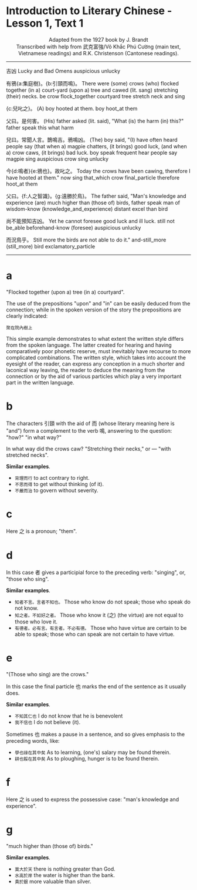 # Introduction to Literary Chinese - Lesson 1, Text 1

<center>Adapted from the 1927 book by J. Brandt</center>

<center>Transcribed with help from 武克富強/Võ Khắc Phú Cường (main text, Vietnamese readings) and R.K. Christenson (Cantonese readings).</center>

---

吉凶
Lucky and Bad Omens
auspicious unlucky

有鴉{a:集庭樹}。{b:引頸而鳴}。
There were (some) crows (who) flocked together (in a) court-yard (upon a) tree and cawed (lit. sang) stretching (their) necks.
be crow flock_together courtyard tree stretch neck and sing

{c:兒叱之}。
(A) boy hooted at them.
boy hoot_at them

父曰。是何害。
(His) father asked (lit. said), "What (is) the harm (in) this?"
father speak this what harm

兒曰。常聞人言。鵲鳴吉。鴉鳴凶。
(The) boy said, "(I) have often heard people say (that when a) magpie chatters, (it brings) good luck, (and when a) crow caws, (it brings) bad luck.
boy speak frequent hear people say magpie sing auspicious crow sing unlucky

今{d:鳴者}{e:鴉也}。故叱之。
Today the crows have been cawing, therefore I have hooted at them."
now sing that_which crow final_particle therefore hoot_at them

父曰。{f:人之智識}。{g:遠勝於鳥}。
The father said, "Man's knowledge and experience (are) much higher than (those of) birds,
father speak man of wisdom-know (knowledge_and_experience) distant excel than bird

尚不能預知吉凶。
Yet he cannot foresee good luck and ill luck.
still not be_able beforehand-know (foresee) auspicious unlucky

而況鳥乎。
Still more the birds are not able to do it."
and-still_more (still_more) bird exclamatory_particle

---

# a

"Flocked together (upon a) tree (in a) courtyard".

The use of the prepositions "upon" and "in" can be easily deduced from the connection; while in the spoken version of the story the prepositions are clearly indicated:

`聚在院內樹上`

This simple example demonstrates to what extent the written style differs from the spoken language. The latter created for hearing and having comparatively poor phonetic reserve, must inevitably have recourse to more complicated combinations. The written style, which takes into account the eyesight of the reader, can express any conception in a much shorter and laconical way leaving, the reader to deduce the meaning from the connection or by the aid of various particles which play a very important part in the written language.

# b

The characters 引頸 with the aid of 而 (whose literary meaning here is "and") form a complement to the verb 鳴, answering to the question: "how?" "in what way?"

In what way did the crows caw? "Stretching their necks," or — "with stretched necks".

**Similar examples**.

- `背理而行` to act contrary to right.
- `不思而得` to get without thinking (of it).
- `不嚴而治` to govern without severity.

# c

Here 之 is a pronoun; "them".

# d

In this case 者 gives a participial force to the preceding verb: "singing", or, "those who sing".

**Similar examples**.

- `知者不言。言者不知也。` Those who know do not speak; those who speak do not know.
- `知之者。不如好之者。` Those who know it (之) (the virtue) are not equal to those who love it.
- `有德者。必有言。有言者。不必有德。` Those who have virtue are certain to be able to speak; those who can speak are not certain to have virtue.

# e

"(Those who sing) are the crows."

In this case the final particle 也 marks the end of the sentence as it usually does.

**Similar examples**.

- `不知其仁也` I do not know that he is benevolent
- `我不信也` I do not believe (it).

Sometimes 也 makes a pause in a sentence, and so gives emphasis to the preceding words, like:

- `學也祿在其中矣` As to learning, (one's) salary may be found therein.
- `耕也餒在其中矣` As to ploughing, hunger is to be found therein.

# f

Here 之 is used to express the possessive case: "man's knowledge and experience".

# g

"much higher than (those of) birds."

**Similar examples**.

- `莫大於天` there is nothing greater than God.
- `水高於岸` the water is higher than the bank.
- `貴於銀` more valuable than silver.
